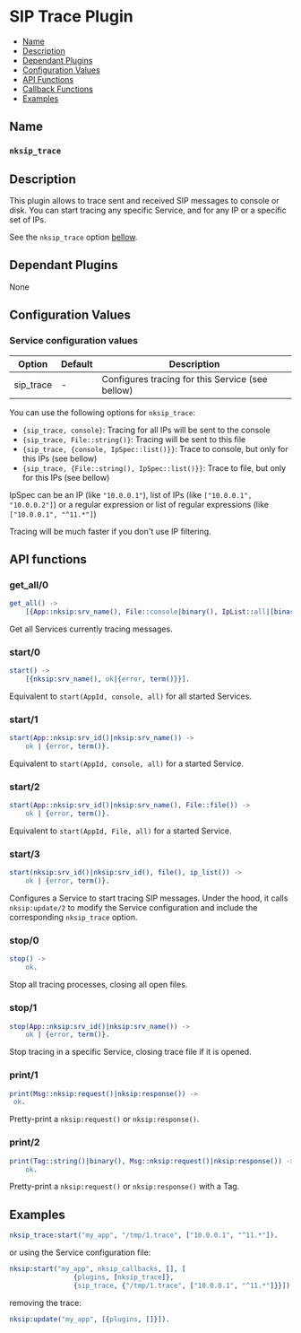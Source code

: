 # SIP Trace Plugin

* [Name](#name)
* [Description](#description)
* [Dependant Plugins](#dependant-plugins)
* [Configuration Values](#configuration-values)
* [API Functions](#api-functions)
* [Callback Functions](#callback-functions)
* [Examples](#examples)


## Name
### `nksip_trace`


## Description

This plugin allows to trace sent and received SIP messages to console or disk. 
You can start tracing any specific Service, and for any IP or a specific set of IPs.

See the `nksip_trace` option [bellow](#configuration-values).



## Dependant Plugins

None


## Configuration Values

### Service configuration values

Option|Default|Description
---|---|---
sip_trace|-|Configures tracing for this Service (see bellow)

You can use the following options for `nksip_trace`:
* `{sip_trace, console}`: Tracing for all IPs will be sent to the console
* `{sip_trace, File::string()}`: Tracing will be sent to this file
* `{sip_trace, {console, IpSpec::list()}}`: Trace to console, but only for this IPs (see bellow)
* `{sip_trace, {File::string(), IpSpec::list()}}`: Trace to file, but only for this IPs (see bellow)

IpSpec can be an IP (like `"10.0.0.1"`), list of IPs (like `["10.0.0.1", "10.0.0.2"]`) or a regular expression or list of regular expressions (like `["10.0.0.1", "^11.*"]`)

Tracing will be much faster if you don't use IP filtering.


## API functions

### get_all/0
```erlang
get_all() ->
    [{App::nksip:srv_name(), File::console|binary(), IpList::all|[binary()]}].
```

Get all Services currently tracing messages.


### start/0
```erlang
start() -> 
    [{nksip:srv_name(), ok|{error, term()}}].
```

Equivalent to `start(AppId, console, all)` for all started Services.


### start/1
```erlang
start(App::nksip:srv_id()|nksip:srv_name()) -> 
    ok | {error, term()}.
```

Equivalent to `start(AppId, console, all)` for a started Service.


### start/2
```erlang
start(App::nksip:srv_id()|nksip:srv_name(), File::file()) -> 
    ok | {error, term()}.
```

Equivalent to `start(AppId, File, all)` for a started Service.


### start/3
```erlang
start(nksip:srv_id()|nksip:srv_id(), file(), ip_list()) ->
    ok | {error, term()}.
```

Configures a Service to start tracing SIP messages. Under the hood, it calls `nksip:update/2` to modify the Service configuration and include the corresponding `nksip_trace` option.


### stop/0
```erlang
stop() -> 
    ok.
```

Stop all tracing processes, closing all open files.


### stop/1
```erlang
stop(App::nksip:srv_id()|nksip:srv_name()) ->
    ok | {error, term()}.
```

Stop tracing in a specific Service, closing trace file if it is opened.


### print/1
```erlang
print(Msg::nksip:request()|nksip:response()) ->
 ok.
```

Pretty-print a `nksip:request()` or `nksip:response()`.


### print/2
```erlang
print(Tag::string()|binary(), Msg::nksip:request()|nksip:response()) ->
    ok.
```

Pretty-print a `nksip:request()` or `nksip:response()` with a Tag.


## Examples

```erlang
nksip_trace:start("my_app", "/tmp/1.trace", ["10.0.0.1", "^11.*"]).
```

or using the Service configuration file:

```erlang
nksip:start("my_app", nksip_callbacks, [], [
				{plugins, [nksip_trace]},
				{sip_trace, {"/tmp/1.trace", ["10.0.0.1", "^11.*"]}}]).
```

removing the trace:

```erlang
nksip:update("my_app", [{plugins, []}]).
```



